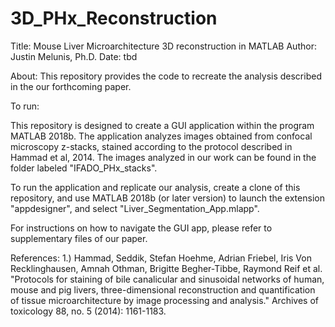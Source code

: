 # 3D_PHx_Reconstruction

Title: Mouse Liver Microarchitecture 3D reconstruction in MATLAB
Author: Justin Melunis, Ph.D.
Date: tbd

About: This repository provides the code to recreate the analysis described in the our forthcoming paper. 

To run:

This repository is designed to create a GUI application within the program MATLAB 2018b.
The application analyzes images obtained from confocal microscopy z-stacks, stained according to the protocol described in Hammad et al, 2014.
The images analyzed in our work can be found in the folder labeled "IFADO_PHx_stacks".

To run the application and replicate our analysis, create a clone of this repository, and use MATLAB 2018b (or later version) to launch the extension "appdesigner", and select "Liver_Segmentation_App.mlapp".

For instructions on how to navigate the GUI app, please refer to supplementary files of our paper. 



References: 
1.) Hammad, Seddik, Stefan Hoehme, Adrian Friebel, Iris Von Recklinghausen, Amnah Othman, Brigitte Begher-Tibbe, Raymond Reif et al. "Protocols for staining of bile canalicular and sinusoidal networks of human, mouse and pig livers, three-dimensional reconstruction and quantification of tissue microarchitecture by image processing and analysis." Archives of toxicology 88, no. 5 (2014): 1161-1183.
